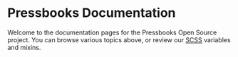 # Pressbooks Documentation

Welcome to the documentation pages for the Pressbooks Open Source project. You can browse various topics above, or review our [SCSS](http://docs.pressbooks.org/scss/) variables and mixins.
